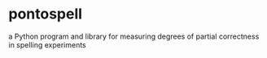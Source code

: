 # pontospell
a Python program and library for measuring degrees of partial correctness in spelling experiments
